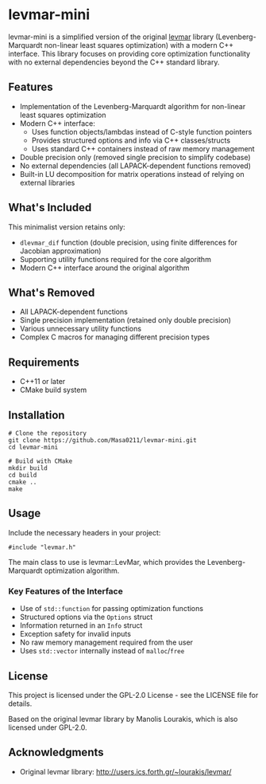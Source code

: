 # levmar-mini

levmar-mini is a simplified version of the original [levmar](http://users.ics.forth.gr/~lourakis/levmar/) library (Levenberg-Marquardt non-linear least squares optimization) with a modern C++ interface. This library focuses on providing core optimization functionality with no external dependencies beyond the C++ standard library.

## Features

- Implementation of the Levenberg-Marquardt algorithm for non-linear least squares optimization
- Modern C++ interface:
  - Uses function objects/lambdas instead of C-style function pointers
  - Provides structured options and info via C++ classes/structs
  - Uses standard C++ containers instead of raw memory management
- Double precision only (removed single precision to simplify codebase)
- No external dependencies (all LAPACK-dependent functions removed)
- Built-in LU decomposition for matrix operations instead of relying on external libraries

## What's Included

This minimalist version retains only:
- `dlevmar_dif` function (double precision, using finite differences for Jacobian approximation)
- Supporting utility functions required for the core algorithm
- Modern C++ interface around the original algorithm

## What's Removed

- All LAPACK-dependent functions
- Single precision implementation (retained only double precision)
- Various unnecessary utility functions
- Complex C macros for managing different precision types

## Requirements

- C++11 or later
- CMake build system

## Installation

```
# Clone the repository
git clone https://github.com/Masa0211/levmar-mini.git
cd levmar-mini

# Build with CMake
mkdir build
cd build
cmake ..
make
```

## Usage

Include the necessary headers in your project:
```
#include "levmar.h"
```
The main class to use is levmar::LevMar, which provides the Levenberg-Marquardt optimization algorithm.


### Key Features of the Interface

- Use of `std::function` for passing optimization functions
- Structured options via the `Options` struct
- Information returned in an `Info` struct
- Exception safety for invalid inputs
- No raw memory management required from the user
- Uses `std::vector` internally instead of `malloc`/`free`

## License

This project is licensed under the GPL-2.0 License - see the LICENSE file for details.

Based on the original levmar library by Manolis Lourakis, which is also licensed under GPL-2.0.

## Acknowledgments

- Original levmar library: http://users.ics.forth.gr/~lourakis/levmar/

